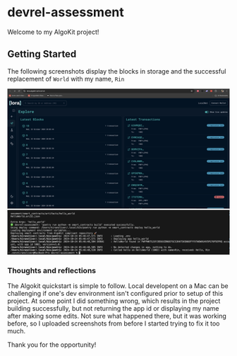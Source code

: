 # devrel-assessment

Welcome to my AlgoKit project!

## Getting Started

The following screenshots display the blocks in storage and the successful replacement of ```World``` with my name, ```Rin```

![Screenshot 1](devrel-assessment/assets/algokit_assessment.png)
![Screenshot 2](devrel-assessment/assets/hello_rin.png)

### Thoughts and reflections

The Algokit quickstart is simple to follow. Local developent on a Mac can be challenging if one's dev environment isn't configured prior to setup of this project. At some point I did something wrong, which results in the project building successfully, but not returning the app id or displaying my name after making some edits. Not sure what happened there, but it was working before, so I uploaded screenshots from before I started trying to fix it too much. 

Thank you for the opportunity!
